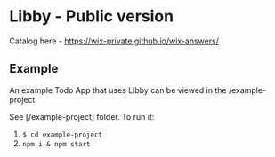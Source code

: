 # Libby - Public version
Catalog here - https://wix-private.github.io/wix-answers/


## Example
An example Todo App that uses Libby can be viewed in the /example-project

See [/example-project] folder.  To run it:
1. `$ cd example-project`
2. `npm i & npm start`